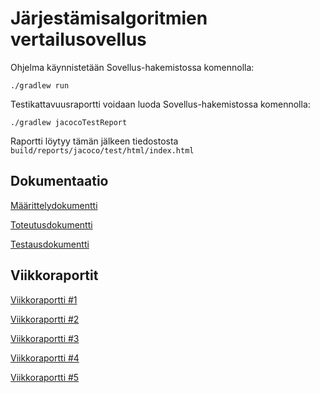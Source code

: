 # Järjestämisalgoritmien vertailusovellus

Ohjelma käynnistetään Sovellus-hakemistossa komennolla:
```
./gradlew run
```

Testikattavuusraportti voidaan luoda Sovellus-hakemistossa komennolla:
```
./gradlew jacocoTestReport
```
Raportti löytyy tämän jälkeen tiedostosta `build/reports/jacoco/test/html/index.html`

## Dokumentaatio

[Määrittelydokumentti](Dokumentaatio/maarittelydokumentti.md)

[Toteutusdokumentti](Dokumentaatio/toteutusdokumentti.md)

[Testausdokumentti](Dokumentaatio/testausdokumentti.md)

## Viikkoraportit

[Viikkoraportti #1](Dokumentaatio/viikkoraportti1.md)

[Viikkoraportti #2](Dokumentaatio/viikkoraportti2.md)

[Viikkoraportti #3](Dokumentaatio/viikkoraportti3.md)

[Viikkoraportti #4](Dokumentaatio/viikkoraportti4.md)

[Viikkoraportti #5](Dokumentaatio/viikkoraportti5.md)